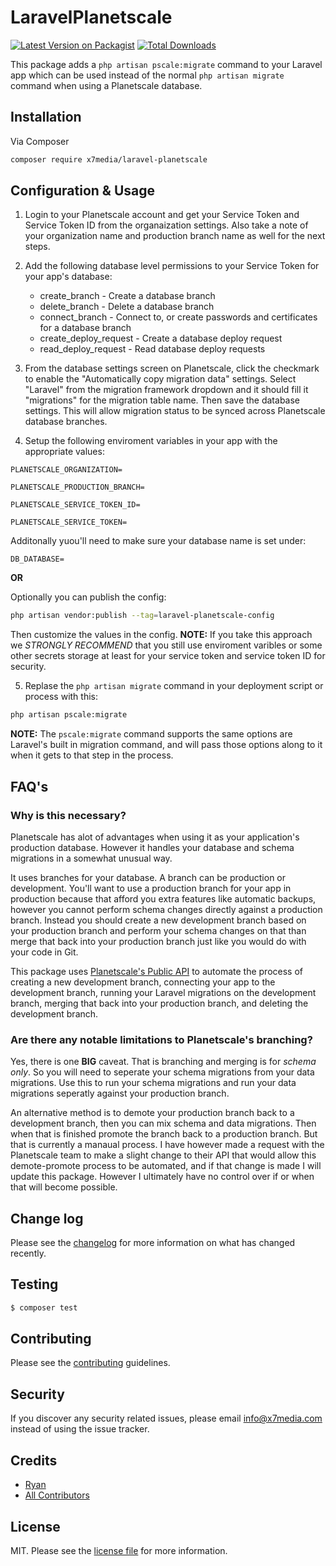 # LaravelPlanetscale

[![Latest Version on Packagist][ico-version]][link-packagist]
[![Total Downloads][ico-downloads]][link-downloads]

This package adds a `php artisan pscale:migrate` command to your Laravel app which can be used instead of the normal `php artisan migrate` command when using a Planetscale database.

## Installation

Via Composer

``` bash
composer require x7media/laravel-planetscale
```

## Configuration & Usage

1. Login to your Planetscale account and get your Service Token and Service Token ID from the organaization settings. Also take a note of your organization name and production branch name as well for the next steps.

2. Add the following database level permissions to your Service Token for your app's database:

	- create_branch - Create a database branch
	- delete_branch - Delete a database branch
	- connect_branch - Connect to, or create passwords and certificates for a database branch
	- create_deploy_request - Create a database deploy request
	- read_deploy_request - Read database deploy requests

3. From the database settings screen on Planetscale, click the checkmark to enable the "Automatically copy migration data" settings. Select "Laravel" from the migration framework dropdown and it should fill it "migrations" for the migration table name. Then save the database settings. This will allow migration status to be synced across Planetscale database branches.

4. Setup the following enviroment variables in your app with the appropriate values:

`PLANETSCALE_ORGANIZATION=`

`PLANETSCALE_PRODUCTION_BRANCH=`

`PLANETSCALE_SERVICE_TOKEN_ID=`

`PLANETSCALE_SERVICE_TOKEN=`

Additonally yuou'll need to make sure your database name is set under:

`DB_DATABASE=`

**OR**

Optionally you can publish the config:

``` bash
php artisan vendor:publish --tag=laravel-planetscale-config
```

Then customize the values in the config. **NOTE:** If you take this approach we *STRONGLY RECOMMEND* that you still use enviroment varibles or some other secrets storage at least for your service token and service token ID for security.

5. Replase the `php artisan migrate` command in your deployment script or process with this:

``` bash
php artisan pscale:migrate
```

**NOTE:** The `pscale:migrate` command supports the same options are Laravel's built in migration command, and will pass those options along to it when it gets to that step in the process.

## FAQ's

### Why is this necessary?

Planetscale has alot of advantages when using it as your application's production database. However it handles your database and schema migrations in a somewhat unusual way.

It uses branches for your database. A branch can be production or development. You'll want to use a production branch for your app in production because that afford you extra features like automatic backups, however you cannot perform schema changes directly against a production branch. Instead you should create a new development branch based on your production branch and perform your schema changes on that than merge that back into your production branch just like you would do with your code in Git.

This package uses [Planetscale's Public API](https://api-docs.planetscale.com/) to automate the process of creating a new development branch, connecting your app to the development branch, running your Laravel migrations on the development branch, merging that back into your production branch, and deleting the development branch.

### Are there any notable limitations to Planetscale's branching?

Yes, there is one **BIG** caveat. That is branching and merging is for *schema only*. So you will need to seperate your schema migrations from your data migrations. Use this to run your schema migrations and run your data migrations seperatly against your production branch.

An alternative method is to demote your production branch back to a development branch, then you can mix schema and data migrations. Then when that is finished promote the branch back to a production branch. But that is currently a manaual process. I have however made a request with the Planetscale team to make a slight change to their API that would allow this demote-promote process to be automated, and if that change is made I will update this package. However I ultimately have no control over if or when that will become possible.

## Change log

Please see the [changelog](changelog.md) for more information on what has changed recently.

## Testing

``` bash
$ composer test
```

## Contributing

Please see the [contributing](contributing.md) guidelines.

## Security

If you discover any security related issues, please email info@x7media.com instead of using the issue tracker.

## Credits

- [Ryan](https://github.com/x7ryan)
- [All Contributors](../../contributors)

## License

MIT. Please see the [license file](license.md) for more information.

[ico-version]: https://img.shields.io/packagist/v/x7media/laravel-planetscale.svg?style=flat-square
[ico-downloads]: https://img.shields.io/packagist/dt/x7media/laravel-planetscale.svg?style=flat-square

[link-packagist]: https://packagist.org/packages/x7media/laravel-planetscale
[link-downloads]: https://packagist.org/packages/x7media/laravel-planetscale
[link-author]: https://github.com/x7media
[link-contributors]: ../../contributors
